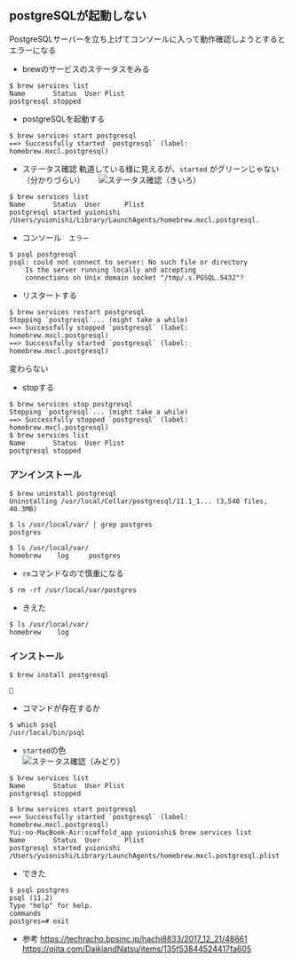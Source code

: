 ## postgreSQLが起動しない
PostgreSQLサーバーを立ち上げてコンソールに入って動作確認しようとするとエラーになる

- brewのサービスのステータスをみる
```
$ brew services list
Name       Status  User Plist
postgresql stopped
```

- postgreSQLを起動する 
```
$ brew services start postgresql
==> Successfully started `postgresql` (label: homebrew.mxcl.postgresql)
```

- ステータス確認
軌道している様に見えるが、`started` がグリーンじゃない（分かりづらい）　　
![ステータス確認（きいろ）](https://sukusho.nu/64lZ "ステータス（きいろ）")
```
$ brew services list
Name       Status  User      Plist
postgresql started yuionishi /Users/yuionishi/Library/LaunchAgents/homebrew.mxcl.postgresql.
```

- コンソール　`エラー`
```
$ psql postgresql
psql: could not connect to server: No such file or directory
	Is the server running locally and accepting
	connections on Unix domain socket "/tmp/.s.PGSQL.5432"?
```

- リスタートする
```
$ brew services restart postgresql
Stopping `postgresql`... (might take a while)
==> Successfully stopped `postgresql` (label: homebrew.mxcl.postgresql)
==> Successfully started `postgresql` (label: homebrew.mxcl.postgresql)
```
変わらない

- stopする
```
$ brew services stop postgresql
Stopping `postgresql`... (might take a while)
==> Successfully stopped `postgresql` (label: homebrew.mxcl.postgresql)
$ brew services list
Name       Status  User Plist
postgresql stopped
```

### アンインストール
```
$ brew uninstall postgresql
Uninstalling /usr/local/Cellar/postgresql/11.1_1... (3,548 files, 40.3MB)
```
```
$ ls /usr/local/var/ | grep postgres
postgres
```
```
$ ls /usr/local/var/
homebrew	log		postgres
```
- `rm`コマンドなので慎重になる
```
$ rm -rf /usr/local/var/postgres
```
- きえた
```
$ ls /usr/local/var/
homebrew	log
```
### インストール
```
$ brew install postgresql

🍺
```

- コマンドが存在するか
```
$ which psql
/usr/local/bin/psql
```

- `started`の色  
![ステータス確認（みどり）](https://sukusho.nu/64nw "ステータス（みどり）")

```
$ brew services list
Name       Status  User Plist
postgresql stopped

$ brew services start postgresql
==> Successfully started `postgresql` (label: homebrew.mxcl.postgresql)
Yui-no-MacBook-Air:scaffold_app yuionishi$ brew services list
Name       Status  User      Plist
postgresql started yuionishi /Users/yuionishi/Library/LaunchAgents/homebrew.mxcl.postgresql.plist
```

- できた
```
$ psql postgres
psql (11.2)
Type "help" for help.
commands
postgres=# exit
```


- 参考
https://techracho.bpsinc.jp/hachi8833/2017_12_21/48661  
https://qiita.com/DaikiandNatsu/items/135f53844524417fa605
